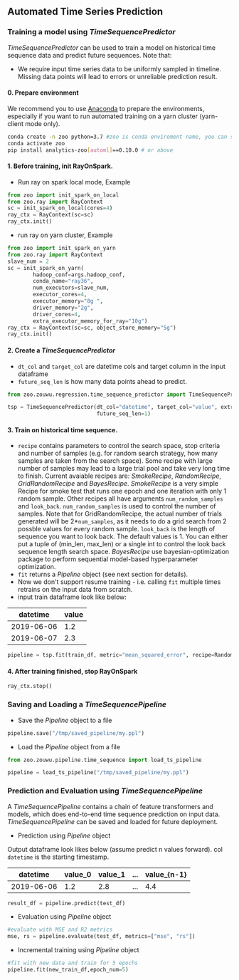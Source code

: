 ## Automated Time Series Prediction 



### Training a model using _TimeSequencePredictor_

_TimeSequencePredictor_ can be used to train a model on historical time sequence data and predict future sequences. Note that:   
  * We require input time series data to be uniformly sampled in timeline. Missing data points will lead to errors or unreliable prediction result. 

#### 0. Prepare environment

We recommend you to use [Anaconda](https://www.anaconda.com/distribution/#linux) to prepare the environments, especially if you want to run automated training on a yarn cluster (yarn-client mode only).

```bash
conda create -n zoo python=3.7 #zoo is conda enviroment name, you can set another name you like.
conda activate zoo
pip install analytics-zoo[automl]==0.10.0 # or above
```

#### 1. Before training, init RayOnSpark.   

* Run ray on spark local mode, Example
  
```python
from zoo import init_spark_on_local
from zoo.ray import RayContext
sc = init_spark_on_local(cores=4)
ray_ctx = RayContext(sc=sc)
ray_ctx.init()
```

* run ray on yarn cluster, Example  
      
```python
from zoo import init_spark_on_yarn
from zoo.ray import RayContext
slave_num = 2
sc = init_spark_on_yarn(
        hadoop_conf=args.hadoop_conf,
        conda_name="ray36",
        num_executors=slave_num,
        executor_cores=4,
        executor_memory="8g ",
        driver_memory="2g",
        driver_cores=4,
        extra_executor_memory_for_ray="10g")
ray_ctx = RayContext(sc=sc, object_store_memory="5g")
ray_ctx.init()
```

#### 2. Create a _TimeSequencePredictor_

* `dt_col` and `target_col` are datetime cols and target column in the input dataframe 
* `future_seq_len` is how many data points ahead to predict.

```python
from zoo.zouwu.regression.time_sequence_predictor import TimeSequencePredictor

tsp = TimeSequencePredictor(dt_col="datetime", target_col="value", extra_features_col=None,
                            future_seq_len=1)
```

#### 3. Train on historical time sequence. 

* ```recipe``` contains parameters to control the search space, stop criteria and number of samples (e.g. for random search strategy, how many samples are taken from the search space). Some recipe with large number of samples may lead to a large trial pool and take very long time to finish. Current avaiable recipes are: _SmokeRecipe_, _RandomRecipe_, _GridRandomRecipe_ and _BayesRecipe_. _SmokeRecipe_ is a very simple Recipe for smoke test that runs one epoch and one iteration with only 1 random sample. Other recipes all have arguments ```num_random_samples``` and ```look_back```. ```num_random_samples``` is used to control the number of samples. Note that for GridRandomRecipe, the actual number of trials generated will be 2*```num_samples```, as it needs to do a grid search from 2 possble values for every random sample. ```look_back``` is the length of sequence you want to look back. The default values is 1. You can either put a tuple of (min_len, max_len) or a single int to control the look back sequence length search space. _BayesRecipe_ use bayesian-optimization package to perform sequential model-based hyperparameter optimization.
* ```fit``` returns a _Pipeline_ object (see next section for details). 
* Now we don't support resume training - i.e. calling ```fit``` multiple times retrains on the input data from scratch. 
* input train dataframe look like below: 

|datetime|value|
| --------|----- |
|2019-06-06|1.2|
|2019-06-07|2.3|...|

```python
pipeline = tsp.fit(train_df, metric="mean_squared_error", recipe=RandomRecipe(num_samples=1))
```

#### 4. After training finished, stop RayOnSpark

```python
ray_ctx.stop()
```

### Saving and Loading a _TimeSequencePipeline_
* Save the _Pipeline_ object to a file

```python
pipeline.save("/tmp/saved_pipeline/my.ppl")
```

* Load the _Pipeline_ object from a file

```python
from zoo.zouwu.pipeline.time_sequence import load_ts_pipeline

pipeline = load_ts_pipeline("/tmp/saved_pipeline/my.ppl")
```

### Prediction and Evaluation using _TimeSequencePipeline_ 

A _TimeSequencePipeline_ contains a chain of feature transformers and models, which does end-to-end time sequence prediction on input data. _TimeSequencePipeline_ can be saved and loaded for future deployment.      

* Prediction using _Pipeline_ object

Output dataframe look likes below (assume predict n values forward). col `datetime` is the starting timestamp.  

|datetime|value_0|value_1|...|value_{n-1}|
| --------|----- | ------|---|---- |
|2019-06-06|1.2|2.8|...|4.4|

```python
result_df = pipeline.predict(test_df)
```

* Evaluation using _Pipeline_ object

```python
#evaluate with MSE and R2 metrics
mse, rs = pipeline.evaluate(test_df, metrics=["mse", "rs"])
```

* Incremental training using _Pipeline_ object

```python
#fit with new data and train for 5 epochs
pipeline.fit(new_train_df,epoch_num=5)
```
